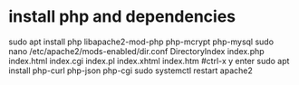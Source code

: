 # install php and dependencies
sudo apt install php libapache2-mod-php php-mcrypt php-mysql
sudo nano /etc/apache2/mods-enabled/dir.conf
    <IfModule mod_dir.c>
        DirectoryIndex index.php index.html index.cgi index.pl index.xhtml index.htm
    </IfModule>
    #ctrl-x y enter
sudo apt install php-curl php-json php-cgi
sudo systemctl restart apache2